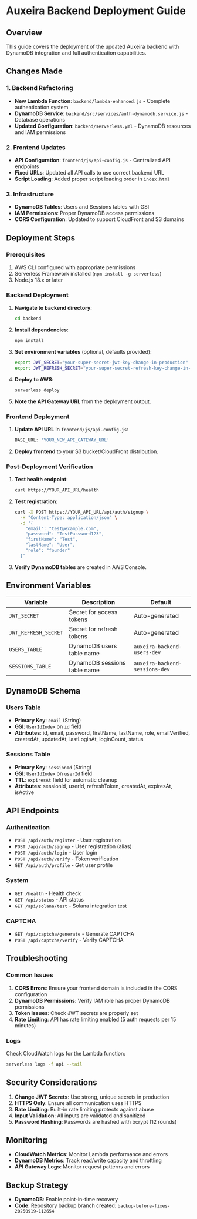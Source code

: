 # Auxeira Backend Deployment Guide

## Overview
This guide covers the deployment of the updated Auxeira backend with DynamoDB integration and full authentication capabilities.

## Changes Made

### 1. Backend Refactoring
- **New Lambda Function**: `backend/lambda-enhanced.js` - Complete authentication system
- **DynamoDB Service**: `backend/src/services/auth-dynamodb.service.js` - Database operations
- **Updated Configuration**: `backend/serverless.yml` - DynamoDB resources and IAM permissions

### 2. Frontend Updates
- **API Configuration**: `frontend/js/api-config.js` - Centralized API endpoints
- **Fixed URLs**: Updated all API calls to use correct backend URL
- **Script Loading**: Added proper script loading order in `index.html`

### 3. Infrastructure
- **DynamoDB Tables**: Users and Sessions tables with GSI
- **IAM Permissions**: Proper DynamoDB access permissions
- **CORS Configuration**: Updated to support CloudFront and S3 domains

## Deployment Steps

### Prerequisites
1. AWS CLI configured with appropriate permissions
2. Serverless Framework installed (`npm install -g serverless`)
3. Node.js 18.x or later

### Backend Deployment

1. **Navigate to backend directory**:
   ```bash
   cd backend
   ```

2. **Install dependencies**:
   ```bash
   npm install
   ```

3. **Set environment variables** (optional, defaults provided):
   ```bash
   export JWT_SECRET="your-super-secret-jwt-key-change-in-production"
   export JWT_REFRESH_SECRET="your-super-secret-refresh-key-change-in-production"
   ```

4. **Deploy to AWS**:
   ```bash
   serverless deploy
   ```

5. **Note the API Gateway URL** from the deployment output.

### Frontend Deployment

1. **Update API URL** in `frontend/js/api-config.js`:
   ```javascript
   BASE_URL: 'YOUR_NEW_API_GATEWAY_URL'
   ```

2. **Deploy frontend** to your S3 bucket/CloudFront distribution.

### Post-Deployment Verification

1. **Test health endpoint**:
   ```bash
   curl https://YOUR_API_URL/health
   ```

2. **Test registration**:
   ```bash
   curl -X POST https://YOUR_API_URL/api/auth/signup \
     -H "Content-Type: application/json" \
     -d '{
       "email": "test@example.com",
       "password": "TestPassword123",
       "firstName": "Test",
       "lastName": "User",
       "role": "founder"
     }'
   ```

3. **Verify DynamoDB tables** are created in AWS Console.

## Environment Variables

| Variable | Description | Default |
|----------|-------------|---------|
| `JWT_SECRET` | Secret for access tokens | Auto-generated |
| `JWT_REFRESH_SECRET` | Secret for refresh tokens | Auto-generated |
| `USERS_TABLE` | DynamoDB users table name | `auxeira-backend-users-dev` |
| `SESSIONS_TABLE` | DynamoDB sessions table name | `auxeira-backend-sessions-dev` |

## DynamoDB Schema

### Users Table
- **Primary Key**: `email` (String)
- **GSI**: `UserIdIndex` on `id` field
- **Attributes**: id, email, password, firstName, lastName, role, emailVerified, createdAt, updatedAt, lastLoginAt, loginCount, status

### Sessions Table
- **Primary Key**: `sessionId` (String)
- **GSI**: `UserIdIndex` on `userId` field
- **TTL**: `expiresAt` field for automatic cleanup
- **Attributes**: sessionId, userId, refreshToken, createdAt, expiresAt, isActive

## API Endpoints

### Authentication
- `POST /api/auth/register` - User registration
- `POST /api/auth/signup` - User registration (alias)
- `POST /api/auth/login` - User login
- `POST /api/auth/verify` - Token verification
- `GET /api/auth/profile` - Get user profile

### System
- `GET /health` - Health check
- `GET /api/status` - API status
- `GET /api/solana/test` - Solana integration test

### CAPTCHA
- `GET /api/captcha/generate` - Generate CAPTCHA
- `POST /api/captcha/verify` - Verify CAPTCHA

## Troubleshooting

### Common Issues

1. **CORS Errors**: Ensure your frontend domain is included in the CORS configuration
2. **DynamoDB Permissions**: Verify IAM role has proper DynamoDB permissions
3. **Token Issues**: Check JWT secrets are properly set
4. **Rate Limiting**: API has rate limiting enabled (5 auth requests per 15 minutes)

### Logs
Check CloudWatch logs for the Lambda function:
```bash
serverless logs -f api --tail
```

## Security Considerations

1. **Change JWT Secrets**: Use strong, unique secrets in production
2. **HTTPS Only**: Ensure all communication uses HTTPS
3. **Rate Limiting**: Built-in rate limiting protects against abuse
4. **Input Validation**: All inputs are validated and sanitized
5. **Password Hashing**: Passwords are hashed with bcrypt (12 rounds)

## Monitoring

- **CloudWatch Metrics**: Monitor Lambda performance and errors
- **DynamoDB Metrics**: Track read/write capacity and throttling
- **API Gateway Logs**: Monitor request patterns and errors

## Backup Strategy

- **DynamoDB**: Enable point-in-time recovery
- **Code**: Repository backup branch created: `backup-before-fixes-20250919-112654`
